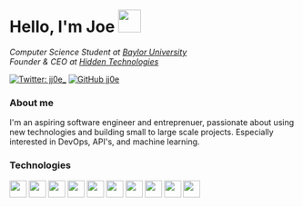 # Hello, I'm Joe <img src="https://media.giphy.com/media/ASd0Ukj0y3qMM/giphy.gif" width="40px">

*Computer Science Student at [Baylor University](https://www.baylor.edu)*
</br>*Founder & CEO at [Hidden Technologies](https://hidden.gg)*

[![Twitter: jj0e_](https://img.shields.io/twitter/follow/jj0e_?style=social)](https://twitter.com/jj0e_)
[![GitHub jj0e](https://img.shields.io/github/followers/jj0e?label=follow&style=social)](https://github.com/jj0e)

### About me
I'm an aspiring software engineer and entreprenuer, passionate about using new technologies and building small to large scale projects. Especially interested in DevOps, API's, and machine learning.

### Technologies
<div style="display: inline-block">
    <img width="30px" src="https://img.icons8.com/color/48/000000/python.png"/>
    <img width="30px" src="https://img.icons8.com/color/48/000000/c-plus-plus-logo.png"/>
    <img width="30px" src="https://img.icons8.com/color/48/000000/javascript.png"/>
    <img width="30px" src="https://img.icons8.com/color/48/000000/react-native.png"/>
    <img width="30px" src="https://img.icons8.com/color/48/000000/sass.png"/>
    <img width="30px" src="https://img.icons8.com/color/48/000000/kubernetes.png"/>
    <img width="30px" src="https://img.icons8.com/fluent/48/000000/visual-studio-code-2019.png">
    <img width="30px" src="https://img.icons8.com/color/48/000000/git.png"/>
    <img width="30px" src="https://img.icons8.com/color/48/000000/heroku.png"/>
    <img width="30px" src="https://img.icons8.com/color/48/000000/google-cloud-platform.png"/>
</div>